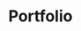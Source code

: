 ---
layout: custom_home
title: "Portfolio"
order: 1
permalink: /portfolio/
icon: fas fa-briefcase
---